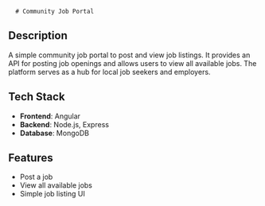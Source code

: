       # Community Job Portal

## Description

A simple community job portal to post and view job listings. It provides an API for posting job openings and allows users to view all available jobs. The platform serves as a hub for local job seekers and employers.

## Tech Stack

- **Frontend**: Angular
- **Backend**: Node.js, Express
- **Database**: MongoDB

## Features

- Post a job
- View all available jobs
- Simple job listing UI
